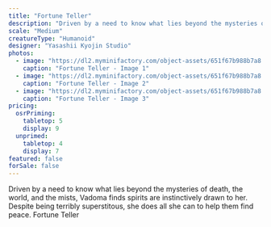 ```yaml
---
title: "Fortune Teller"
description: "Driven by a need to know what lies beyond the mysteries of death, the world, and the mists, Vadoma finds spirits are instinctively drawn to her. Despite being terribly superstitous, she does all she can to help them find peace. Fortune Teller"
scale: "Medium"
creatureType: "Humanoid"
designer: "Yasashii Kyojin Studio"
photos:
  - image: "https://dl2.myminifactory.com/object-assets/651f67b988b7a8.66819506/images/720X720-fortuneteller-01-a.jpg"
    caption: "Fortune Teller - Image 1"
  - image: "https://dl2.myminifactory.com/object-assets/651f67b988b7a8.66819506/images/720X720-fortuneteller-01-scale.jpg"
    caption: "Fortune Teller - Image 2"
  - image: "https://dl2.myminifactory.com/object-assets/651f67b988b7a8.66819506/images/720X720-fortuneteller-01-b.jpg"
    caption: "Fortune Teller - Image 3"
pricing:
  osrPriming:
    tabletop: 5
    display: 9
  unprimed:
    tabletop: 4
    display: 7
featured: false
forSale: false
---
```


Driven by a need to know what lies beyond the mysteries of death, the world, and the mists, Vadoma finds spirits are instinctively drawn to her. Despite being terribly superstitous, she does all she can to help them find peace. Fortune Teller